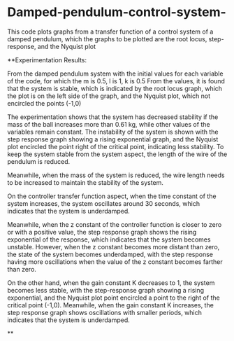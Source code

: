 # Damped-pendulum-control-system-
This code plots graphs from a transfer function of a control system of a damped pendulum, which the graphs to be plotted are the root locus, step-response, and the Nyquist plot

**Experimentation Results:

From the damped pendulum system with the initial values for each variable of the code, for which the m is 0.5, l is 1, k is 0.5 From the values,  it is found that the system is stable, which is indicated by the root locus graph, which the plot is on the left side of the graph, and the Nyquist plot, which not encircled the points (-1,0)

The experimentation shows that the system has decreased stability if the mass of the ball increases more than 0.61 kg, while other values of the variables remain constant. The instability of the system is shown with the step response graph showing a rising exponential graph, and the Nyquist plot encircled the point right of the critical point, indicating less stability. To keep the system stable from the system aspect, the length of the wire of the pendulum is reduced. 

Meanwhile, when the mass of the system is reduced, the wire length needs to be increased to maintain the stability of the system.

On the controller transfer function aspect, when the time constant of the system increases, the system oscillates around 30 seconds, which indicates that the system is underdamped. 

Meanwhile, when the z constant of the controller function is closer to zero or with a positive value, the step response graph shows the rising exponential of the response, which indicates that the system becomes unstable. However, when the z constant becomes more distant than zero, the state of the system becomes underdamped, with the step response having more oscillations when the value of the z constant becomes farther than zero.

On the other hand, when the gain constant K decreases to 1, the system becomes less stable, with the step-response graph showing a rising exponential, and the Nyquist plot point encircled a point to the right of the critical point (-1,0). Meanwhile, when the gain constant K increases, the step response graph shows oscillations with smaller periods, which indicates that the system is underdamped.

**

